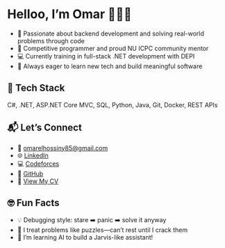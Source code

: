 # Helloo, I’m Omar 👨‍💻✨

- 🧠 Passionate about backend development and solving real-world problems through code  
- 🧩 Competitive programmer and proud NU ICPC community mentor  
- 💻 Currently training in full-stack .NET development with DEPI  
- 🚀 Always eager to learn new tech and build meaningful software

## 🧰 Tech Stack
C#, .NET, ASP.NET Core MVC, SQL, Python, Java, Git, Docker, REST APIs

## 📬 Let’s Connect
- 📧 omarelhossiny85@gmail.com  
- 🌐 [LinkedIn](https://www.linkedin.com/in/omar-elhossiny-530553261)  
- 💻 [Codeforces](https://codeforces.com/profile/omarelhosany3)  
- 📁 [GitHub](https://github.com/omar-28-2)  
- 📄 [View My CV](https://drive.google.com/file/d/1-xUvxjWyGOz8rEJVQGzwvMZUQXkkX6Vo/view?usp=sharing)

## 🤓 Fun Facts
- 💡 Debugging style: stare ➡️ panic ➡️ solve it anyway  
- 🧩 I treat problems like puzzles—can’t rest until I crack them  
- 🤖 I’m learning AI to build a Jarvis-like assistant!
